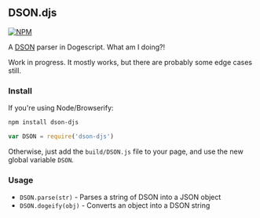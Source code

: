 ## DSON.djs

[![NPM](https://nodei.co/npm/dson-djs.png?compact=true)](https://nodei.co/npm/dson-djs/)

A [DSON](http://dogeon.org/) parser in Dogescript. What am I doing?!

Work in progress. It mostly works, but there are probably some edge cases still.

### Install

If you're using Node/Browserify:
```bash
npm install dson-djs
```
```js
var DSON = require('dson-djs')
```

Otherwise, just add the `build/DSON.js` file to your page, and use the new global variable `DSON`.

### Usage
* `DSON.parse(str)` - Parses a string of DSON into a JSON object
* `DSON.dogeify(obj)` - Converts an object into a DSON string
